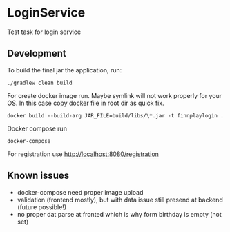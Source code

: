 # LoginService

Test task for login service

## Development


To build the final jar the  application, run:

```
./gradlew clean build
```

For create docker image run. Maybe symlink will not work properly for your OS. In this case copy docker file in root dir as quick fix.

``` 
docker build --build-arg JAR_FILE=build/libs/\*.jar -t finnplaylogin .
```


Docker compose run

```
docker-compose

```

For registration use [http://localhost:8080/registration](http://localhost:8080/registration)

## Known issues

- docker-compose need proper image upload
- validation (frontend mostly), but with data issue still presend at backend (future possible!)
- no proper dat parse at fronted which is why form birthday is empty (not set)

